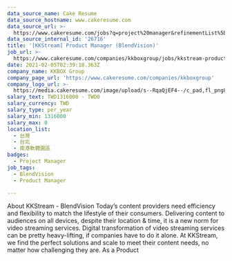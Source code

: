 ```yaml
---
data_source_name: Cake Resume
data_source_hostname: www.cakeresume.com
data_source_url: >-
  https://www.cakeresume.com/jobs?q=project%20manager&refinementList%5Blang_name%5D%5B0%5D=English&refinementList%5Bsalary_type%5D=per_year&range%5Bsalary_range%5D%5Bmin%5D=1000000&page=2
data_source_internal_id: '26716'
title: '[KKStream] Product Manager (BlendVision)'
job_url: >-
  https://www.cakeresume.com/companies/kkboxgroup/jobs/kkstream-product-manager-blendvision-2d5e8b
date: 2021-02-05T02:39:18.363Z
company_name: KKBOX Group
company_page_url: 'https://www.cakeresume.com/companies/kkboxgroup'
company_logo_url: >-
  https://media.cakeresume.com/image/upload/s--RqaQjEF4--/c_pad,fl_png8,h_200,w_200/v1604375754/f9qlpok430hwd4k1zx95.png
salary_text: TWD1316000 - TWD0
salary_currency: TWD
salary_type: per_year
salary_min: 1316000
salary_max: 0
location_list:
  - 台灣
  - 台北
  - 南港軟體園區
badges:
  - Project Manager
job_tags:
  - BlendVision
  - Product Manager

---
```


About KKStream - BlendVision Today’s content providers need efficiency and flexibility to match the lifestyle of their consumers. Delivering content to audiences on all devices, despite their location & time, it is a new norm for video streaming services. Digital transformation of video streaming services can be pretty heavy-lifting, if companies have to do it alone. At KKStream, we find the perfect solutions and scale to meet their content needs, no matter how challenging they are. As a Product